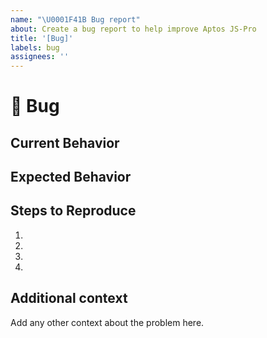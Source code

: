 ```yaml
---
name: "\U0001F41B Bug report"
about: Create a bug report to help improve Aptos JS-Pro
title: '[Bug]'
labels: bug
assignees: ''
---
```


# 🐛 Bug

<!-- A clear and concise description of what the bug is.
To report a security issue, please email security@aptoslabs.com. -->

## Current Behavior

<!--- Tell us what happens instead of the expected behavior -->

## Expected Behavior

<!-- A clear and concise description of what you expected to happen. -->

## Steps to Reproduce

<!--- Provide a link to a live example, or an unambiguous set of steps to -->
<!--- reproduce this bug. Include code to reproduce, if relevant -->

1.
2.
3.
4.

## Additional context

Add any other context about the problem here.
